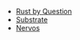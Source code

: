 - [Rust by Question](rust/rust_by_question.md)
- [Substrate](rust/substrate.md)
- [Nervos](rust/nervos.md)

<footer id="mb-footer"></footer>

